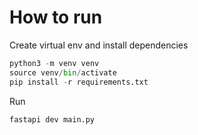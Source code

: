 # How to run
Create virtual env and install dependencies
```python
python3 -m venv venv
source venv/bin/activate
pip install -r requirements.txt
```

Run
```python
fastapi dev main.py
```
